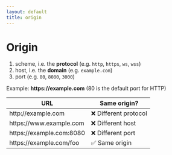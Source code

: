 ```yaml
---
layout: default
title: origin
---
```

<h1>Origin</h1>

<Transform scale="0.95">

1. <span class="color:accent">scheme</span>, i.e. the **protocol** (e.g. `http`, `https`, `ws`, `wss`)
2. <span class="color:accent">host</span>, i.e. the **domain** (e.g. `example.com`)
3. <span class="color:accent">port</span> (e.g. `80`, `8080`, `3000`)

Example: <strong><span>https</span><span>://example.com</span></strong> (80 is the default port for HTTP)

| **URL** | **Same origin?** |
| --- | --- |
| <span class="color:accent">http</span><span>://example.com</span> | ❌ Different protocol |
| <span>https://</span><span class="color:accent">www.</span><span>example.com</span> | ❌ Different host |
| <span>https://</span><span>example.com</span><span class="color:accent">:8080</span> | ❌ Different port |
| <span>https</span><span>://example.com</span><span class="color:accent">/foo</span> | ✅ Same origin |

</Transform>

<!--
origin != site

- [What's the difference between a site and an origin?](https://portswigger.net/web-security/csrf/bypassing-samesite-restrictions)
- [Understanding "same-site" and "same-origin"](https://web.dev/articles/same-site-same-origin)

https://superuser.com/questions/996828/why-was-port-80-chosen-as-the-default-http-port-and-443-as-the-default-https-por

Two objects have the same origin only when the scheme, hostname, and port all match.

Web content's origin is defined by the scheme (protocol), hostname (domain), and port of the URL used to access it. Two objects have the same origin only when the scheme, hostname, and port all match.

If a web resource contains sensitive information, the origin should be properly specified in the Access-Control-Allow-Origin header.

Origins specified in the Access-Control-Allow-Origin header should only be sites that are trusted.

https://portswigger.net/web-security/cors

https://portswigger.net/web-security/cors/access-control-allow-origin

https://www.comparitech.com/blog/information-security/cors-attacks-prevent/#CORS_attack_example

https://book.hacktricks.xyz/pentesting-web/cors-bypass

https://infosecwriteups.com/exploiting-cors-misconfigurations-ffb538698600

https://www.vaadata.com/blog/understanding-and-preventing-cors-misconfiguration/

https://www.freecodecamp.org/news/exploiting-cors-guide-to-pentesting/

The origin null hack
https://www.cynet.com/wp-content/uploads/2016/12/Blog-Post-BugSec-Cynet-Facebook-Originull.pdf
-->
